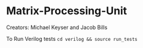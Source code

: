 # Matrix-Processing-Unit

Creators: Michael Keyser and Jacob Bills

To Run Verilog tests `cd verilog && source run_tests`